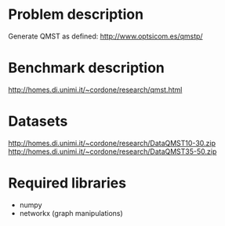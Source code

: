# Problem description

Generate QMST as defined: http://www.optsicom.es/qmstp/


# Benchmark description
http://homes.di.unimi.it/~cordone/research/qmst.html

# Datasets
http://homes.di.unimi.it/~cordone/research/DataQMST10-30.zip
http://homes.di.unimi.it/~cordone/research/DataQMST35-50.zip

# Required libraries

* numpy
* networkx (graph manipulations)


